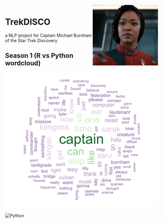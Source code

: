 
<img height='200' align='right' src='./burnham.png'>

# TrekDISCO
a NLP project for Captain Michael Burnham of the Star Trek Discovery


## Season 1 (R vs Python wordcloud)
![R](img/burnham_wordcloud.png)

![Python](img/burnham1_python)